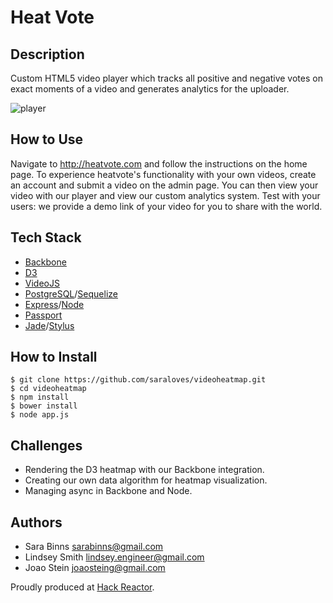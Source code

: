# Heat Vote

## Description

Custom HTML5 video player which tracks all positive and negative votes on exact moments of a video and generates analytics for the uploader.

![player](http://i.imgur.com/0aGYQO5.png)

## How to Use

Navigate to http://heatvote.com and follow the instructions on the home page.  To experience heatvote's functionality with your own videos, create an account and submit a video on the admin page.  You can then view your video with our player and view our custom analytics system.  Test with your users: we provide a demo link of your video for you to share with the world.


## Tech Stack

- [Backbone](http://backbonejs.org/)
- [D3](http://d3js.org/)
- [VideoJS](http://www.videojs.com/)
- [PostgreSQL](http://www.postgresql.org/)/[Sequelize](http://sequelizejs.com/)
- [Express](http://expressjs.com/)/[Node](http://nodejs.org/)
- [Passport](http://passportjs.org/)
- [Jade](http://jade-lang.com/)/[Stylus](http://learnboost.github.io/stylus/)

## How to Install

	$ git clone https://github.com/saraloves/videoheatmap.git
	$ cd videoheatmap
	$ npm install
	$ bower install
	$ node app.js

## Challenges

- Rendering the D3 heatmap with our Backbone integration.
- Creating our own data algorithm for heatmap visualization.
- Managing async in Backbone and Node.

## Authors

- Sara Binns <sarabinns@gmail.com>
- Lindsey Smith <lindsey.engineer@gmail.com>
- Joao Stein <joaosteing@gmail.com>

Proudly produced at [Hack Reactor](http://www.hackreactor.com).